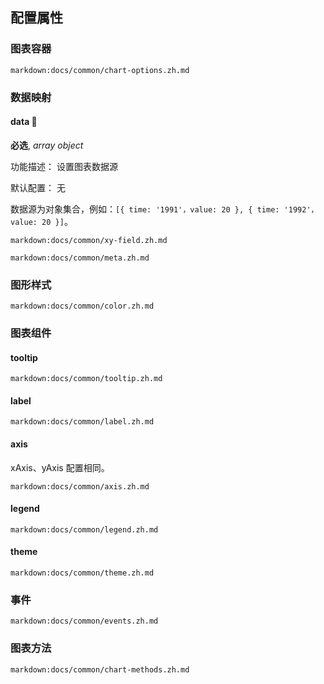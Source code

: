 ## 配置属性

### 图表容器

`markdown:docs/common/chart-options.zh.md`

### 数据映射

#### data 📌

**必选**, _array object_

功能描述： 设置图表数据源

默认配置： 无

数据源为对象集合，例如：`[{ time: '1991'，value: 20 }, { time: '1992'，value: 20 }]`。

`markdown:docs/common/xy-field.zh.md`

`markdown:docs/common/meta.zh.md`

### 图形样式

`markdown:docs/common/color.zh.md`

### 图表组件

#### tooltip

`markdown:docs/common/tooltip.zh.md`

#### label

`markdown:docs/common/label.zh.md`

#### axis

xAxis、yAxis 配置相同。

`markdown:docs/common/axis.zh.md`

#### legend

`markdown:docs/common/legend.zh.md`

#### theme

`markdown:docs/common/theme.zh.md`

### 事件

`markdown:docs/common/events.zh.md`

### 图表方法

`markdown:docs/common/chart-methods.zh.md`
